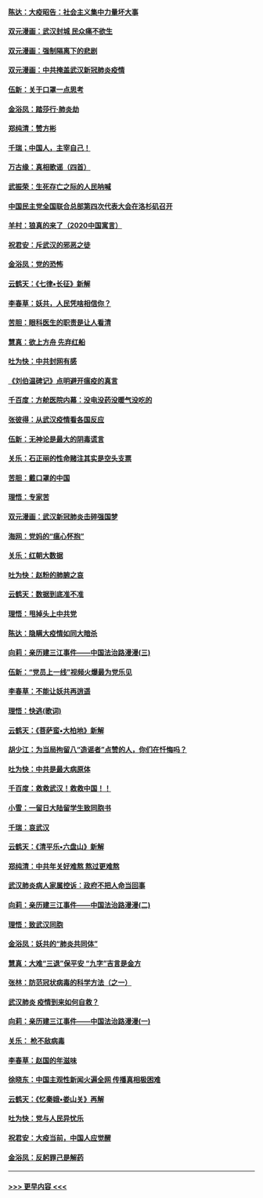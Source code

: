 #### [陈达：大疫昭告：社会主义集中力量坏大事](../pages/nsc993/n11859419.md?t=02111702) 
#### [双元漫画：武汉封城 民众痛不欲生](../pages/nsc993/n11859287.md?t=02111702) 
#### [双元漫画：强制隔离下的悲剧](../pages/nsc993/n11859244.md?t=02111702) 
#### [双元漫画：中共掩盖武汉新冠肺炎疫情](../pages/nsc993/n11858249.md?t=02111702) 
#### [伍新：关于口罩一点思考](../pages/nsc993/n11859195.md?t=02111702) 
#### [金浴凤：踏莎行‧肺炎劫](../pages/nsc993/n11858227.md?t=02111702) 
#### [郑纯清：赞方彬](../pages/nsc993/n11856803.md?t=02111702) 
#### [千瑞；中国人，主宰自己！](../pages/nsc993/n11856793.md?t=02111702) 
#### [万古缘：真相歌谣（四首）](../pages/nsc993/n11856263.md?t=02111702) 
#### [武振荣：生死存亡之际的人民呐喊](../pages/nsc993/n11856256.md?t=02111702) 
#### [中国民主党全国联合总部第四次代表大会在洛杉矶召开](../pages/nsc993/n11856344.md?t=02111702) 
#### [羊村：狼真的来了（2020中国寓言）](../pages/nsc993/n11856229.md?t=02111702) 
#### [祝君安：斥武汉的邪恶之徒](../pages/nsc993/n11855861.md?t=02111702) 
#### [金浴凤：党的恐怖](../pages/nsc993/n11855849.md?t=02111702) 
#### [云鹤天：《七律▪长征》新解](../pages/nsc993/n11855479.md?t=02111702) 
#### [李春草：妖共，人民凭啥相信你？](../pages/nsc993/n11855196.md?t=02111702) 
#### [苦胆：眼科医生的职责是让人看清](../pages/nsc993/n11853840.md?t=02111702) 
#### [慧真：欲上方舟 先弃红船](../pages/nsc993/n11853483.md?t=02111702) 
#### [吐为快：中共封网有感](../pages/nsc993/n11852575.md?t=02111702) 
#### [《刘伯温碑记》点明避开瘟疫的真言](../pages/nsc993/n11852128.md?t=02111702) 
#### [千百度：方舱医院内幕：没电没药没暖气没吃的](../pages/nsc993/n11850211.md?t=02111702) 
#### [张彼得：从武汉疫情看各国反应](../pages/nsc993/n11850102.md?t=02111702) 
#### [伍新：无神论是最大的阴毒谎言](../pages/nsc993/n11846129.md?t=02111702) 
#### [关乐：石正丽的性命赌注其实是空头支票](../pages/nsc993/n11846109.md?t=02111702) 
#### [苦胆：戴口罩的中国](../pages/nsc993/n11845576.md?t=02111702) 
#### [理悟：专家苦](../pages/nsc993/n11845564.md?t=02111702) 
#### [双元漫画：武汉新冠肺炎击碎强国梦](../pages/nsc993/n11843320.md?t=02111702) 
#### [海网：党妈的“瘟心怀抱”](../pages/nsc993/n11840740.md?t=02111702) 
#### [关乐：红朝大数据](../pages/nsc993/n11840675.md?t=02111702) 
#### [吐为快：赵粉的肺腑之哀](../pages/nsc993/n11840618.md?t=02111702) 
#### [云鹤天：数据到底准不准](../pages/nsc993/n11840325.md?t=02111702) 
#### [理悟：甩掉头上中共党](../pages/nsc993/n11838826.md?t=02111702) 
#### [陈达：隐瞒大疫情如同大暗杀](../pages/nsc993/n11838771.md?t=02111702) 
#### [向莉：亲历建三江事件——中国法治路漫漫(三)](../pages/nsc993/n11831825.md?t=02111702) 
#### [伍新：“党员上一线”视频火爆最为党乐见](../pages/nsc993/n11838200.md?t=02111702) 
#### [李春草：不能让妖共再逍遥](../pages/nsc993/n11838102.md?t=02111702) 
#### [理悟：快逃(歌词)](../pages/nsc993/n11838083.md?t=02111702) 
#### [云鹤天：《菩萨蛮▪大柏地》新解](../pages/nsc993/n11838059.md?t=02111702) 
#### [胡少江：为当局拘留八“造谣者”点赞的人，你们在忏悔吗？](../pages/nsc993/n11836801.md?t=02111702) 
#### [吐为快：中共是最大病原体](../pages/nsc993/n11836748.md?t=02111702) 
#### [千百度：救救武汉！救救中国！！](../pages/nsc993/n11836145.md?t=02111702) 
#### [小雪：一留日大陆留学生致同胞书](../pages/nsc993/n11834624.md?t=02111702) 
#### [千瑞：哀武汉](../pages/nsc993/n11833647.md?t=02111702) 
#### [云鹤天：《清平乐▪六盘山》新解](../pages/nsc993/n11833611.md?t=02111702) 
#### [郑纯清：中共年关好难熬 熬过更难熬](../pages/nsc993/n11833489.md?t=02111702) 
#### [武汉肺炎病人家属控诉：政府不把人命当回事](../pages/nsc993/n11833205.md?t=02111702) 
#### [向莉：亲历建三江事件——中国法治路漫漫(二)](../pages/nsc993/n11829102.md?t=02111702) 
#### [理悟：致武汉同胞](../pages/nsc993/n11831522.md?t=02111702) 
#### [金浴凤：妖共的“肺炎共同体”](../pages/nsc993/n11829448.md?t=02111702) 
#### [慧真：大难“三退”保平安 “九字”吉言是金方](../pages/nsc993/n11829501.md?t=02111702) 
#### [张林：防范冠状病毒的科学方法（之一）](../pages/nsc993/n11828618.md?t=02111702) 
#### [武汉肺炎 疫情到来如何自救？](../pages/nsc993/n11827632.md?t=02111702) 
#### [向莉：亲历建三江事件——中国法治路漫漫(一)](../pages/nsc993/n11827190.md?t=02111702) 
#### [关乐： 枪不敌病毒](../pages/nsc993/n11826746.md?t=02111702) 
#### [李春草：赵国的年滋味](../pages/nsc993/n11826321.md?t=02111702) 
#### [徐晓东：中国主观性新闻火遍全网 传播真相极困难](../pages/nsc993/n11826508.md?t=02111702) 
#### [云鹤天：《忆秦娥▪娄山关》再解](../pages/nsc993/n11824682.md?t=02111702) 
#### [吐为快：党与人民异忧乐](../pages/nsc993/n11824660.md?t=02111702) 
#### [祝君安：大疫当前，中国人应觉醒](../pages/nsc993/n11821946.md?t=02111702) 
#### [金浴凤：反躬罪己是解药](../pages/nsc993/n11820280.md?t=02111702) 

----
#### [ >>> 更早内容 <<< ](../indexes/nsc993-earlier.md)
